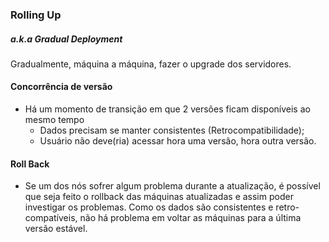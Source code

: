 ### Rolling Up

##### a.k.a Gradual Deployment

Gradualmente, máquina a máquina, fazer o upgrade dos servidores.

#### Concorrência de versão
* Há um momento de transição em que 2 versões ficam disponíveis ao mesmo tempo
    * Dados precisam se manter consistentes (Retrocompatibilidade);
    * Usuário não deve(ria) acessar hora uma versão, hora outra versão.
    
#### Roll Back

* Se um dos nós sofrer algum problema durante a atualização, é possível que seja feito o rollback das máquinas atualizadas e assim poder investigar os problemas. Como os dados são consistentes e retro-compatíveis, não há problema em voltar as máquinas para a última versão estável.
    
 
